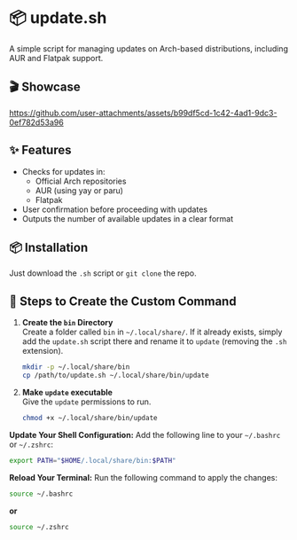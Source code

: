 # 📦 update.sh

A simple script for managing updates on Arch-based distributions, including AUR and Flatpak support.

## 🎬 Showcase

https://github.com/user-attachments/assets/b99df5cd-1c42-4ad1-9dc3-0ef782d53a96


## ✨ Features


- Checks for updates in:
  - Official Arch repositories
  - AUR (using yay or paru)
  - Flatpak
- User confirmation before proceeding with updates
- Outputs the number of available updates in a clear format


## 📦 Installation

Just download the `.sh` script or `git clone` the repo.

## 🧭 Steps to Create the Custom Command


1. **Create the `bin` Directory**  
   Create a folder called `bin` in `~/.local/share/`. If it already exists, simply add the `update.sh` script there and rename it to `update` (removing the `.sh` extension).

   ```bash
   mkdir -p ~/.local/share/bin
   cp /path/to/update.sh ~/.local/share/bin/update
   ```

1. **Make `update` executable**  
   Give the `update` permissions to run.

   ```bash
   chmod +x ~/.local/share/bin/update
   ```

**Update Your Shell Configuration:**
Add the following line to your `~/.bashrc` or `~/.zshrc`:

```bash
export PATH="$HOME/.local/share/bin:$PATH"
```

**Reload Your Terminal:**
Run the following command to apply the changes:

```bash
source ~/.bashrc
```
**or**

```bash
source ~/.zshrc
```
   
   

   
